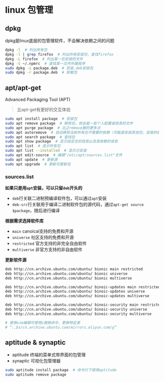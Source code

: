 # linux 包管理

## dpkg

dpkg是linux底层的包管理软件，不会解决依赖之间的问题

```bash
dpkg -l  # 列出所有包
dpkg -l | grep firefox  # 列出所有安装包，查找firefox
dpkg -L firefox  # 列出某一包安装的文件
dpkg -S ~/.npmrc  # 查找某一文件所属程序
sudo dpkg -i package.deb  # 安装.deb安装包
sudo dpkg -r package.deb  # 卸载包
```

## apt/apt-get

Advanced Packaging Tool (APT) 

> 比apt-get有更好的交互体验

```bash
sudo apt install package  # 安装包
sudo apt remove package  # 移除包，但会留一些个人配置或信息的文件
sudo apt purge package  # 比之remove删的更多点
sudo apt autoremove  # 自动移除当前所有包不需要的依赖（可能是安装其他包，安装的依赖，当之前的包被移除后，这些依赖也就没用了）
sudo apt search package  # 查找包
sudo apt show package  # 显示给定包的信息以及其依赖的信息
sudo apt list  # 显示所有包
sudo apt list --installed  # 显示已安装
sudo apt edit-source  # 编辑"/etc/apt/sources.list"文件
sudo apt update  # 更新源
sudo apt upgrade  # 更新可更新包
```

### sources.list

**如果只是用`apt`安装，可以只留`deb`开头的**

- `deb`行关联二进制预编译软件包，可以通过`apt`安装
- `deb-src`行关联用于编译二进制软件包的源代码，通过`apt-get source $package`，随后进行编译

**根据需求选择软件库**

- `main` canoical支持的免费和开源
- `universe` 社区支持的免费和开源
- `restricted` 官方支持的非完全自由软件
- `multiverse` 非官方支持的非自由软件

**更新软件源**

```bash
deb http://cn.archive.ubuntu.com/ubuntu/ bionic main restricted
deb http://cn.archive.ubuntu.com/ubuntu/ bionic universe
deb http://cn.archive.ubuntu.com/ubuntu/ bionic multiverse

deb http://cn.archive.ubuntu.com/ubuntu/ binoic-updates main restricted
deb http://cn.archive.ubuntu.com/ubuntu/ binoic-updates universe
deb http://cn.archive.ubuntu.com/ubuntu/ binoic-updates multiverse

deb http://cn.archive.ubuntu.com/ubuntu/ binoic-security main restricted
deb http://cn.archive.ubuntu.com/ubuntu/ binoic-security universe
deb http://cn.archive.ubuntu.com/ubuntu/ binoic-security multiverse

# 使用vim编辑可使用s替换命令，更换特定源
# “:,$s/cn.archive.ubuntu.com/mirrors.aliyun.com/g”
```
## aptitude & synaptic

- aptitude 终端的菜单式带界面的包管理
- synaptic 可视化包管理器

```bash
sudo aptitude install package  # 命令行下使用aptitude
sudo aptitude remove package
```

